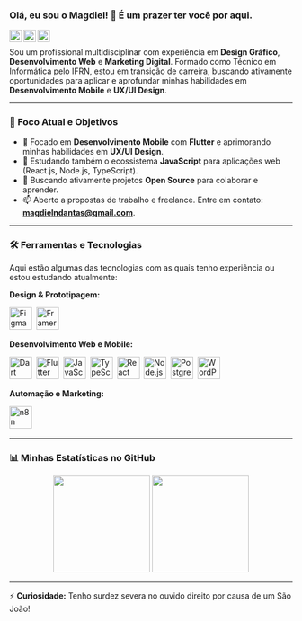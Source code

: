 ### Olá, eu sou o Magdiel! 👋 É um prazer ter você por aqui.

<a href="mailto:magdielndantas@gmail.com"><img align="left" alt="Gmail" width="22px" src="https://cdn.jsdelivr.net/npm/simple-icons@v3/icons/gmail.svg" /></a>
<a href="https://www.linkedin.com/in/magdielndantas/"><img align="left" alt="Linkedin" width="22px" src="https://cdn.jsdelivr.net/npm/simple-icons@v3/icons/linkedin.svg" /></a>
<a href="https://www.instagram.com/magdielndantas/"><img align="left" alt="Instagram" width="22px" src="https://cdn.jsdelivr.net/npm/simple-icons@v3/icons/instagram.svg" /></a>

<br />

Sou um profissional multidisciplinar com experiência em **Design Gráfico**, **Desenvolvimento Web** e **Marketing Digital**. Formado como Técnico em Informática pelo IFRN, estou em transição de carreira, buscando ativamente oportunidades para aplicar e aprofundar minhas habilidades em **Desenvolvimento Mobile** e **UX/UI Design**.

---

### 🎯 Foco Atual e Objetivos

* 🌱 Focado em **Desenvolvimento Mobile** com **Flutter** e aprimorando minhas habilidades em **UX/UI Design**.
* 🚀 Estudando também o ecossistema **JavaScript** para aplicações web (React.js, Node.js, TypeScript).
* 👯 Buscando ativamente projetos **Open Source** para colaborar e aprender.
* 📫 Aberto a propostas de trabalho e freelance. Entre em contato: **magdielndantas@gmail.com**.

---

### 🛠️ Ferramentas e Tecnologias

Aqui estão algumas das tecnologias com as quais tenho experiência ou estou estudando atualmente:

**Design & Prototipagem:**
<p>
  <img src="https://cdn.jsdelivr.net/npm/simple-icons@v3/icons/figma.svg" alt="Figma" width="40" height="40"/>&nbsp;
  <img src="https://cdn.jsdelivr.net/npm/simple-icons@v3/icons/framer.svg" alt="Framer" width="40" height="40"/>&nbsp;
</p>

**Desenvolvimento Web e Mobile:**
<p>
  <img src="https://cdn.jsdelivr.net/npm/simple-icons@v3/icons/dart.svg" alt="Dart" width="40" height="40"/>&nbsp;
  <img src="https://cdn.jsdelivr.net/npm/simple-icons@v3/icons/flutter.svg" alt="Flutter" width="40" height="40" />&nbsp;
  <img src="https://cdn.jsdelivr.net/npm/simple-icons@v3/icons/javascript.svg" alt="JavaScript" width="40" height="40"/>&nbsp;
  <img src="https://cdn.jsdelivr.net/npm/simple-icons@v3/icons/typescript.svg" alt="TypeScript" width="40" height="40" />&nbsp;
  <img src="https://cdn.jsdelivr.net/npm/simple-icons@v3/icons/react.svg" alt="React" width="40" height="40"/>&nbsp;
  <img src="https://cdn.jsdelivr.net/npm/simple-icons@v3/icons/node-dot-js.svg" alt="Node.js" width="40" height="40"/>&nbsp;
  <img src="https://cdn.jsdelivr.net/npm/simple-icons@v3/icons/postgresql.svg" alt="PostgreSQL" width="40" height="40" />&nbsp;
  <img src="https://cdn.jsdelivr.net/npm/simple-icons@v3/icons/wordpress.svg" alt="WordPress" width="40" height="40"/>&nbsp;
</p>

**Automação e Marketing:**
<p>
  <img src="https://cdn.jsdelivr.net/npm/simple-icons@v3/icons/n8n.svg" alt="n8n" width="40" height="40"/>&nbsp;
</p>

---

### 📊 Minhas Estatísticas no GitHub

<p align="center">
  <img height="172" src="https://github-readme-stats.vercel.app/api/top-langs/?username=magdielndantas&theme=graywhite&layout=compact&hide_border=true">
  <img height="172" src="https://github-readme-stats.vercel.app/api?username=magdielndantas&show_icons=true&theme=graywhite&hide_border=true">
</p>

---
⚡ **Curiosidade:** Tenho surdez severa no ouvido direito por causa de um São João!
